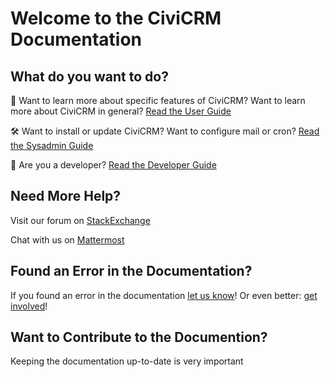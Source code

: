 # Welcome to the CiviCRM Documentation

## What do you want to do?

🚀 Want to learn more about specific features of CiviCRM? Want to learn more about CiviCRM in general? [Read the User Guide](guides/user-guide/index.md)

🛠️ Want to install or update CiviCRM? Want to configure mail or cron? [Read the Sysadmin Guide](guides/sysadmin-guide/index.md)

👾 Are you a developer? [Read the Developer Guide](guides/developer-guide/index.md)

## Need More Help?

Visit our forum on [StackExchange](https://civicrm.stackexchange.com)

Chat with us on [Mattermost](https://chat.civicrm.org)

## Found an Error in the Documentation?

If you found an error in the documentation [let us know](#)! Or even better: [get involved](#)!

## Want to Contribute to the Documention?

Keeping the documentation up-to-date is very important
